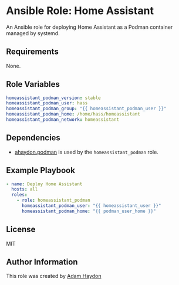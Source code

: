 Ansible Role: Home Assistant
=========

An Ansible role for deploying Home Assistant as a Podman container managed by systemd.

Requirements
------------

None.

Role Variables
--------------

```yaml
homeassistant_podman_version: stable
homeassistant_podman_user: hass
homeassistant_podman_group: "{{ homeassistant_podman_user }}"
homeassistant_podman_home: /home/hass/homeassistant
homeassistant_podman_network: homeassistant
```

Dependencies
------------

- [ahaydon.podman](https://github.com/ahaydon/ansible-podman-collection) is used by the `homeassistant_podman` role.

Example Playbook
----------------

```yaml
- name: Deploy Home Assistant
  hosts: all
  roles:
    - role: homeassistant_podman
      homeassistant_podman_user: "{{ homeassistant_user }}"
      homeassistant_podman_home: "{{ podman_user_home }}"
```

License
-------

MIT

Author Information
------------------

This role was created by [Adam Haydon](https://github.com/ahaydon)
